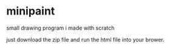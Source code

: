 # minipaint
small drawing program i made with scratch

just download the zip file and run the html file into your brower.
